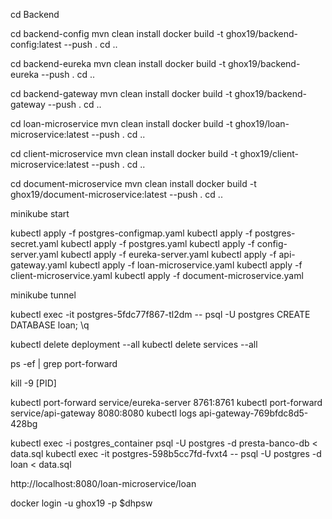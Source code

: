 cd Backend

cd backend-config 
mvn clean install 
docker build -t ghox19/backend-config:latest --push . 
cd ..

cd backend-eureka 
mvn clean install 
docker build -t ghox19/backend-eureka --push . 
cd ..

cd backend-gateway 
mvn clean install 
docker build -t ghox19/backend-gateway --push . 
cd ..

cd loan-microservice 
mvn clean install 
docker build -t ghox19/loan-microservice:latest --push .
cd ..

cd client-microservice 
mvn clean install 
docker build -t ghox19/client-microservice:latest --push .
cd ..

cd document-microservice 
mvn clean install 
docker build -t ghox19/document-microservice:latest --push .
cd ..

minikube start

kubectl apply -f postgres-configmap.yaml
kubectl apply -f postgres-secret.yaml
kubectl apply -f postgres.yaml
kubectl apply -f config-server.yaml
kubectl apply -f eureka-server.yaml
kubectl apply -f api-gateway.yaml
kubectl apply -f loan-microservice.yaml
kubectl apply -f client-microservice.yaml
kubectl apply -f document-microservice.yaml

minikube tunnel

kubectl exec -it postgres-5fdc77f867-tl2dm -- psql -U postgres
CREATE DATABASE loan;
\q



kubectl delete deployment --all
kubectl delete services --all

ps -ef | grep port-forward

kill -9 [PID]

kubectl port-forward service/eureka-server 8761:8761
kubectl port-forward service/api-gateway 8080:8080 
kubectl logs api-gateway-769bfdc8d5-428bg 

kubectl exec -i postgres_container psql -U postgres -d presta-banco-db < data.sql
kubectl exec -it postgres-598b5cc7fd-fvxt4 -- psql -U postgres -d loan < data.sql

http://localhost:8080/loan-microservice/loan

docker login -u ghox19 -p $dhpsw